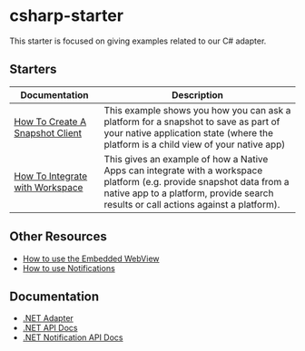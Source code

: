 # csharp-starter
This starter is focused on giving examples related to our C# adapter.

## Starters

| Documentation                                                                      | Description                                                                                                                                                                  |
| ---------------------------------------------------------------------------------- | ---------------------------------------------------------------------------------------------------------------------------------------------------------------------------- |
| [How To Create A Snapshot Client](./how-to/create-a-snapshot-source-client) | This example shows you how you can ask a platform for a snapshot to save as part of your native application state (where the platform is a child view of your native app) |
| [How To Integrate with Workspace](./how-to/integrate-with-workspace) | This gives an example of how a Native Apps can integrate with a workspace platform (e.g. provide snapshot data from a native app to a platform, provide search results or call actions against a platform).|

## Other Resources

- [How to use the Embedded WebView](https://github.com/openfin/embedding-wpf-demo)
- [How to use Notifications](https://github.com/openfin/dotnet-notifications-demo-app)

## Documentation

- [.NET Adapter](https://developers.openfin.co/of-docs/docs/net-api)
- [.NET API Docs](https://developer.openfin.co/docs/csharp/latest/OpenfinDesktop/html/F7F260CA.htm)
- [.NET Notification API Docs](https://developer.openfin.co/docs/services/dotnet-notifications/latest/html/42B77E13.htm)
